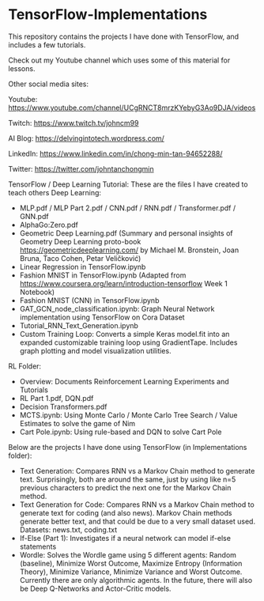# TensorFlow-Implementations

This repository contains the projects I have done with TensorFlow, and includes a few tutorials.

Check out my Youtube channel which uses some of this material for lessons.

Other social media sites:

Youtube: https://www.youtube.com/channel/UCgRNCT8mrzKYebyG3Ao9DJA/videos

Twitch:  https://www.twitch.tv/johncm99 

AI Blog: https://delvingintotech.wordpress.com/

LinkedIn: https://www.linkedin.com/in/chong-min-tan-94652288/

Twitter: https://twitter.com/johntanchongmin

TensorFlow / Deep Learning Tutorial:
These are the files I have created to teach others Deep Learning:
- MLP.pdf / MLP Part 2.pdf / CNN.pdf / RNN.pdf / Transformer.pdf / GNN.pdf
- AlphaGo:Zero.pdf
- Geometric Deep Learning.pdf (Summary and personal insights of Geometry Deep Learning proto-book https://geometricdeeplearning.com/ by Michael M. Bronstein, Joan Bruna, Taco Cohen, Petar Veličković)
- Linear Regression in TensorFlow.ipynb
- Fashion MNIST in TensorFlow.ipynb (Adapted from https://www.coursera.org/learn/introduction-tensorflow Week 1 Notebook)
- Fashion MNIST (CNN) in TensorFlow.ipynb
- GAT_GCN_node_classification.ipynb: Graph Neural Network implementation using TensorFlow on Cora Dataset
- Tutorial_RNN_Text_Generation.ipynb
- Custom Training Loop: Converts a simple Keras model.fit into an expanded customizable training loop using GradientTape. Includes graph plotting and model visualization utilities. 

RL Folder:
- Overview: Documents Reinforcement Learning Experiments and Tutorials
- RL Part 1.pdf, DQN.pdf
- Decision Transformers.pdf
- MCTS.ipynb: Using Monte Carlo / Monte Carlo Tree Search / Value Estimates to solve the game of Nim
- Cart Pole.ipynb: Using rule-based and DQN to solve Cart Pole

Below are the projects I have done using TensorFlow (in Implementations folder):
- Text Generation: Compares RNN vs a Markov Chain method to generate text. Surprisingly, both are around the same, just by using like n=5 previous characters to predict the next one for the Markov Chain method.
- Text Generation for Code: Compares RNN vs a Markov Chain method to generate text for coding (and also news). Markov Chain methods generate better text, and that could be due to a very small dataset used. Datasets: news.txt, coding.txt
- If-Else (Part 1): Investigates if a neural network can model if-else statements
- Wordle: Solves the Wordle game using 5 different agents: Random (baseline), Minimize Worst Outcome, Maximize Entropy (Information Theory), Minimize Variance, Minimize Variance and Worst Outcome. Currently there are only algorithmic agents. In the future, there will also be Deep Q-Networks and Actor-Critic models.
